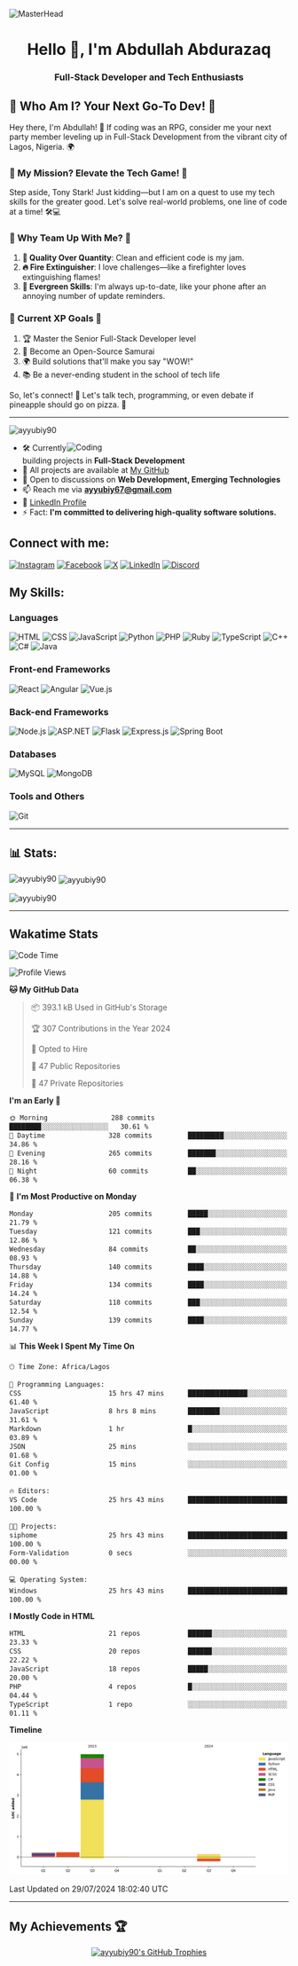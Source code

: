 ![MasterHead](https://qrangers.com/wp-content/uploads/2021/09/Banner-Introduction-to-3D-Animation.png)

<h1 align="center">Hello 👋, I'm Abdullah Abdurazaq</h1>
<h3 align="center">Full-Stack Developer and Tech Enthusiasts </h3>

## 🚀 Who Am I? Your Next Go-To Dev! 🚀

Hey there, I'm Abdullah! 🌟 If coding was an RPG, consider me your next party member leveling up in Full-Stack Development from the vibrant city of Lagos, Nigeria. 🌍

### 🎯 My Mission? Elevate the Tech Game! 🎯

Step aside, Tony Stark! Just kidding—but I am on a quest to use my tech skills for the greater good. Let's solve real-world problems, one line of code at a time! 🛠️💻

### 🌈 Why Team Up With Me? 🌈

1. **💎 Quality Over Quantity**: Clean and efficient code is my jam.
2. **🔥 Fire Extinguisher**: I love challenges—like a firefighter loves extinguishing flames!
3. **🌱 Evergreen Skills**: I'm always up-to-date, like your phone after an annoying number of update reminders.

### 🎯 Current XP Goals 🎯

1. 🏆 Master the Senior Full-Stack Developer level
2. 🤝 Become an Open-Source Samurai
3. 🌍 Build solutions that'll make you say "WOW!"
4. 📚 Be a never-ending student in the school of tech life

So, let's connect! 🎉 Let's talk tech, programming, or even debate if pineapple should go on pizza. 🍕

<hr>

<p align="left"> <img src="https://komarev.com/ghpvc/?username=ayyubiy90&label=Profile%20Views&color=0e75b6&style=flat" alt="ayyubiy90" /> </p>

<img align="right" alt="Coding" width="400" src="https://user-images.githubusercontent.com/95049390/224245344-ef03dab5-68a6-48eb-9753-9b13702d2aeb.gif">

- 🛠️ Currently building projects in **Full-Stack Development**
- 📖 All projects are available at [My GitHub](https://github.com/Ayyubiy90)
- 💬 Open to discussions on **Web Development, Emerging Technologies**
- 📫 Reach me via **ayyubiy67@gmail.com**
- 📄 [LinkedIn Profile](www.linkedin.com/in/abdullah-abdurazaq-2940b7260)
- ⚡ Fact: **I'm committed to delivering high-quality software solutions.**

## Connect with me:
[![Instagram](https://img.shields.io/badge/Instagram-E4405F?style=for-the-badge&logo=instagram&logoColor=white)](https://instagram.com/ayyubiy_10)
[![Facebook](https://img.shields.io/badge/Facebook-1877F2?style=for-the-badge&logo=facebook&logoColor=white)](https://www.facebook.com/Ayyubiy90)
[![X](https://img.shields.io/badge/X-000000?style=for-the-badge&logo=x&logoColor=white)](https://twitter.com/ayyubiy10)
[![LinkedIn](https://img.shields.io/badge/LinkedIn-0077B5?style=for-the-badge&logo=linkedin&logoColor=white)](https://www.linkedin.com/in/abdullah-abdurazaq-2940b7260)
[![Discord](https://img.shields.io/badge/Discord-7289DA?style=for-the-badge&logo=discord&logoColor=white)](https://discord.com/users/ayyubiy_123)

## My Skills:

### Languages
![HTML](https://img.shields.io/badge/HTML-239120?style=for-the-badge&logo=html5&logoColor=white)
![CSS](https://img.shields.io/badge/CSS-239120?&style=for-the-badge&logo=css3&logoColor=white)
![JavaScript](https://img.shields.io/badge/JavaScript-323330?style=for-the-badge&logo=javascript&logoColor=F7DF1E)
![Python](https://img.shields.io/badge/Python-3776AB?style=for-the-badge&logo=python&logoColor=white)
![PHP](https://img.shields.io/badge/PHP-777BB4?style=for-the-badge&logo=php&logoColor=white)
![Ruby](https://img.shields.io/badge/Ruby-CC342D?style=for-the-badge&logo=ruby&logoColor=white)
![TypeScript](https://img.shields.io/badge/TypeScript-007ACC?style=for-the-badge&logo=typescript&logoColor=white)
![C++](https://img.shields.io/badge/C++-00599C?style=for-the-badge&logo=c%2B%2B&logoColor=white)
![C#](https://img.shields.io/badge/C%23-239120?style=for-the-badge&logo=c-sharp&logoColor=white)
![Java](https://img.shields.io/badge/Java-ED8B00?style=for-the-badge&logo=java&logoColor=white)

### Front-end Frameworks
![React](https://img.shields.io/badge/React-20232A?style=for-the-badge&logo=react&logoColor=61DAFB)
![Angular](https://img.shields.io/badge/Angular-DD0031?style=for-the-badge&logo=angular&logoColor=white)
![Vue.js](https://img.shields.io/badge/Vue.js-35495E?style=for-the-badge&logo=vuedotjs&logoColor=4FC08D)

### Back-end Frameworks
![Node.js](https://img.shields.io/badge/Node.js-43853D?style=for-the-badge&logo=node-dot-js&logoColor=white)
![ASP.NET](https://img.shields.io/badge/ASP.NET-512BD4?style=for-the-badge&logo=dotnet&logoColor=white)
![Flask](https://img.shields.io/badge/Flask-000000?style=for-the-badge&logo=flask&logoColor=white)
![Express.js](https://img.shields.io/badge/Express.js-000000?style=for-the-badge&logo=express&logoColor=white)
![Spring Boot](https://img.shields.io/badge/Spring_Boot-6DB33F?style=for-the-badge&logo=spring-boot&logoColor=white)

### Databases
![MySQL](https://img.shields.io/badge/MySQL-00000F?style=for-the-badge&logo=mysql&logoColor=white)
![MongoDB](https://img.shields.io/badge/MongoDB-4EA94B?style=for-the-badge&logo=mongodb&logoColor=white)

### Tools and Others
![Git](https://img.shields.io/badge/Git-F05032?style=for-the-badge&logo=git&logoColor=white)

<hr>

## 📊 Stats:

<p><img align="left" src="https://github-readme-stats.vercel.app/api/top-langs?username=ayyubiy90&show_icons=true&locale=en&layout=compact" alt="ayyubiy90" /></p>

<p>&nbsp;<img align="center" src="https://github-readme-stats.vercel.app/api?username=ayyubiy90&show_icons=true&locale=en" alt="ayyubiy90" /></p>

<p><img align="center" src="https://github-readme-streak-stats.herokuapp.com/?user=ayyubiy90&" alt="ayyubiy90" /></p>

<hr>

## Wakatime Stats

<!--START_SECTION:waka-->
![Code Time](http://img.shields.io/badge/Code%20Time-96%20hrs-blue)

![Profile Views](http://img.shields.io/badge/Profile%20Views-6-blue)

**🐱 My GitHub Data** 

> 📦 393.1 kB Used in GitHub's Storage 
 > 
> 🏆 307 Contributions in the Year 2024
 > 
> 💼 Opted to Hire
 > 
> 📜 47 Public Repositories 
 > 
> 🔑 47 Private Repositories 
 > 
**I'm an Early 🐤** 

```text
🌞 Morning                288 commits         ████████░░░░░░░░░░░░░░░░░   30.61 % 
🌆 Daytime                328 commits         █████████░░░░░░░░░░░░░░░░   34.86 % 
🌃 Evening                265 commits         ███████░░░░░░░░░░░░░░░░░░   28.16 % 
🌙 Night                  60 commits          ██░░░░░░░░░░░░░░░░░░░░░░░   06.38 % 
```
📅 **I'm Most Productive on Monday** 

```text
Monday                   205 commits         █████░░░░░░░░░░░░░░░░░░░░   21.79 % 
Tuesday                  121 commits         ███░░░░░░░░░░░░░░░░░░░░░░   12.86 % 
Wednesday                84 commits          ██░░░░░░░░░░░░░░░░░░░░░░░   08.93 % 
Thursday                 140 commits         ████░░░░░░░░░░░░░░░░░░░░░   14.88 % 
Friday                   134 commits         ████░░░░░░░░░░░░░░░░░░░░░   14.24 % 
Saturday                 118 commits         ███░░░░░░░░░░░░░░░░░░░░░░   12.54 % 
Sunday                   139 commits         ████░░░░░░░░░░░░░░░░░░░░░   14.77 % 
```


📊 **This Week I Spent My Time On** 

```text
🕑︎ Time Zone: Africa/Lagos

💬 Programming Languages: 
CSS                      15 hrs 47 mins      ███████████████░░░░░░░░░░   61.40 % 
JavaScript               8 hrs 8 mins        ████████░░░░░░░░░░░░░░░░░   31.61 % 
Markdown                 1 hr                █░░░░░░░░░░░░░░░░░░░░░░░░   03.89 % 
JSON                     25 mins             ░░░░░░░░░░░░░░░░░░░░░░░░░   01.68 % 
Git Config               15 mins             ░░░░░░░░░░░░░░░░░░░░░░░░░   01.00 % 

🔥 Editors: 
VS Code                  25 hrs 43 mins      █████████████████████████   100.00 % 

🐱‍💻 Projects: 
siphome                  25 hrs 43 mins      █████████████████████████   100.00 % 
Form-Validation          0 secs              ░░░░░░░░░░░░░░░░░░░░░░░░░   00.00 % 

💻 Operating System: 
Windows                  25 hrs 43 mins      █████████████████████████   100.00 % 
```

**I Mostly Code in HTML** 

```text
HTML                     21 repos            ██████░░░░░░░░░░░░░░░░░░░   23.33 % 
CSS                      20 repos            ██████░░░░░░░░░░░░░░░░░░░   22.22 % 
JavaScript               18 repos            █████░░░░░░░░░░░░░░░░░░░░   20.00 % 
PHP                      4 repos             █░░░░░░░░░░░░░░░░░░░░░░░░   04.44 % 
TypeScript               1 repo              ░░░░░░░░░░░░░░░░░░░░░░░░░   01.11 % 
```



**Timeline**

![Lines of Code chart](https://raw.githubusercontent.com/Ayyubiy90/Ayyubiy90/main/assets/bar_graph.png)


 Last Updated on 29/07/2024 18:02:40 UTC
<!--END_SECTION:waka-->


<hr>

## My Achievements 🏆

<div align="center">
  <a href="https://github.com/ryo-ma/github-profile-trophy">
    <img src="https://github-profile-trophy.vercel.app/?username=ayyubiy90&theme=nord&column=7&margin-w=15&margin-h=15" alt="ayyubiy90's GitHub Trophies" />
  </a>
</div> 
